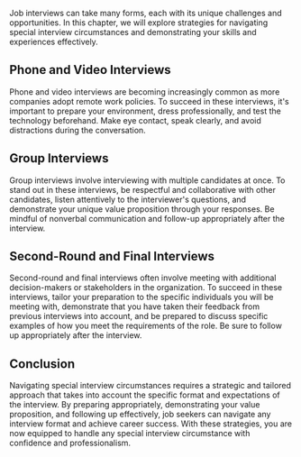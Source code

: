 
Job interviews can take many forms, each with its unique challenges and opportunities. In this chapter, we will explore strategies for navigating special interview circumstances and demonstrating your skills and experiences effectively.

Phone and Video Interviews
--------------------------

Phone and video interviews are becoming increasingly common as more companies adopt remote work policies. To succeed in these interviews, it's important to prepare your environment, dress professionally, and test the technology beforehand. Make eye contact, speak clearly, and avoid distractions during the conversation.

Group Interviews
----------------

Group interviews involve interviewing with multiple candidates at once. To stand out in these interviews, be respectful and collaborative with other candidates, listen attentively to the interviewer's questions, and demonstrate your unique value proposition through your responses. Be mindful of nonverbal communication and follow-up appropriately after the interview.

Second-Round and Final Interviews
---------------------------------

Second-round and final interviews often involve meeting with additional decision-makers or stakeholders in the organization. To succeed in these interviews, tailor your preparation to the specific individuals you will be meeting with, demonstrate that you have taken their feedback from previous interviews into account, and be prepared to discuss specific examples of how you meet the requirements of the role. Be sure to follow up appropriately after the interview.

Conclusion
----------

Navigating special interview circumstances requires a strategic and tailored approach that takes into account the specific format and expectations of the interview. By preparing appropriately, demonstrating your value proposition, and following up effectively, job seekers can navigate any interview format and achieve career success. With these strategies, you are now equipped to handle any special interview circumstance with confidence and professionalism.
